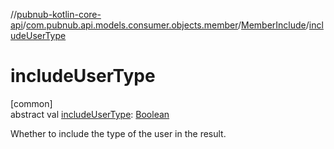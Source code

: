 //[pubnub-kotlin-core-api](../../../index.md)/[com.pubnub.api.models.consumer.objects.member](../index.md)/[MemberInclude](index.md)/[includeUserType](include-user-type.md)

# includeUserType

[common]\
abstract val [includeUserType](include-user-type.md): [Boolean](https://kotlinlang.org/api/core/kotlin-stdlib/kotlin/-boolean/index.html)

Whether to include the type of the user in the result.
